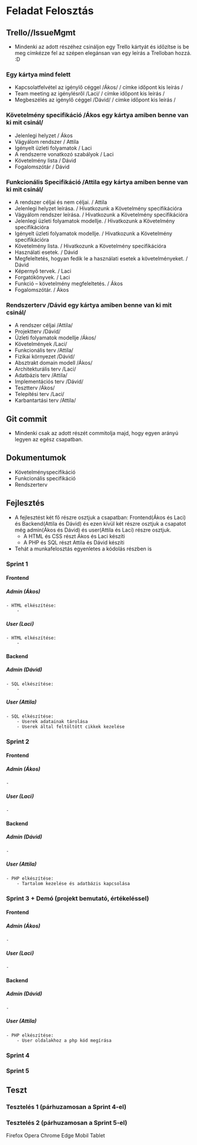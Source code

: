 # Feladat Felosztás

## Trello//IssueMgmt

- Mindenki az adott részéhez csináljon egy Trello kártyát és időzítse is be meg címkézze fel az szépen elegánsan van
egy leírás a Trelloban hozzá. :D 

### Egy kártya mind felett
- Kapcsolatfelvétel az igénylő céggel /Ákos/ / címke időpont kis leírás /
- Team meeting az igénylésről /Laci/ / címke időpont kis leírás /
- Megbeszélés az igénylő céggel /Dávid/ / címke időpont kis leírás /

### Követelmény specifikáció /Ákos egy kártya amiben benne van ki mit csinál/
- Jelenlegi helyzet / Ákos
- Vágyálom rendszer / Attila
- Igényelt üzleti folyamatok / Laci
- A rendszerre vonatkozó szabályok / Laci
- Követelmény lista / Dávid
- Fogalomszótár / Dávid

### Funkcionális Specifikáció /Attila egy kártya amiben benne van ki mit csinál/
- A rendszer céljai és nem céljai. / Attila 
- Jelenlegi helyzet leírása. / Hivatkozunk a Követelmény specifikációra
- Vágyálom rendszer leírása. / Hivatkozunk a Követelmény specifikációra
- Jelenlegi üzleti folyamatok modellje. / Hivatkozunk a Követelmény specifikációra
- Igényelt üzleti folyamatok modellje. / Hivatkozunk a Követelmény specifikációra
- Követelmény lista. / Hivatkozunk a Követelmény specifikációra
- Használati esetek. / Dávid
- Megfeleltetés, hogyan fedik le a használati esetek a követelményeket. / Dávid
- Képernyő tervek. / Laci
- Forgatókönyvek. / Laci
- Funkció – követelmény megfeleltetés. / Ákos
- Fogalomszótár. / Ákos

### Rendszerterv /Dávid egy kártya amiben benne van ki mit csinál/
- A rendszer céljai /Attila/
- Projektterv /Dávid/
- Üzleti folyamatok modellje /Ákos/
- Követelmények /Laci/
- Funkcionális terv /Attila/
- Fizikai környezet /Dávid/
- Absztrakt domain modell /Ákos/
- Architekturális terv /Laci/
- Adatbázis terv /Attila/
- Implementációs terv /Dávid/
- Tesztterv /Ákos/
- Telepítési terv /Laci/
- Karbantartási terv /Attila/

## Git commit

- Mindenki csak az adott részét commitolja majd, hogy egyen arányú legyen az egész csapatban.

## Dokumentumok

- Követelményspecifikáció
- Funkcionális specifikáció
- Rendszerterv 

## Fejlesztés

- A fejlesztést két fő részre osztjuk a csapatban: Frontend(Ákos és Laci) és Backend(Attila és Dávid) és ezen kívül két részre osztjuk a csapatot még admin(Ákos és Dávid) és user(Attila és Laci) részre osztjuk. 
	- A HTML és CSS részt Ákos és Laci készíti
	- A PHP és SQL részt Attila és Dávid készíti
- Tehát a munkafelosztás egyenletes a kódolás részben is

### Sprint 1

#### Frontend

##### Admin (Ákos)
	- HTML elkészítése:
		- 

##### User (Laci)
	- HTML elkészítése:
		- 

#### Backend

##### Admin (Dávid)
	- SQL elkészítése:
		- 

##### User (Attila)
	- SQL elkészítése:
		- Userek adatainak tárolása
		- Userek által feltöltött cikkek kezelése

### Sprint 2

#### Frontend

##### Admin (Ákos)
	- 

##### User (Laci)
	- 

#### Backend

##### Admin (Dávid)
	- 

##### User (Attila)
	- PHP elkészítése:
		- Tartalom kezelése és adatbázis kapcsolása

### Sprint 3 + Demó (projekt bemutató, értékeléssel)

#### Frontend

##### Admin (Ákos)
	- 

##### User (Laci)
	- 

#### Backend

##### Admin (Dávid)
	- 

##### User (Attila)
	- PHP elkészítése:
		- User oldalakhoz a php kód megírása

### Sprint 4 

### Sprint 5

## Teszt

### Tesztelés 1 (párhuzamosan a Sprint 4-el)

### Tesztelés 2 (párhuzamosan a Sprint 5-el)

Firefox
Opera
Chrome
Edge
Mobil
Tablet